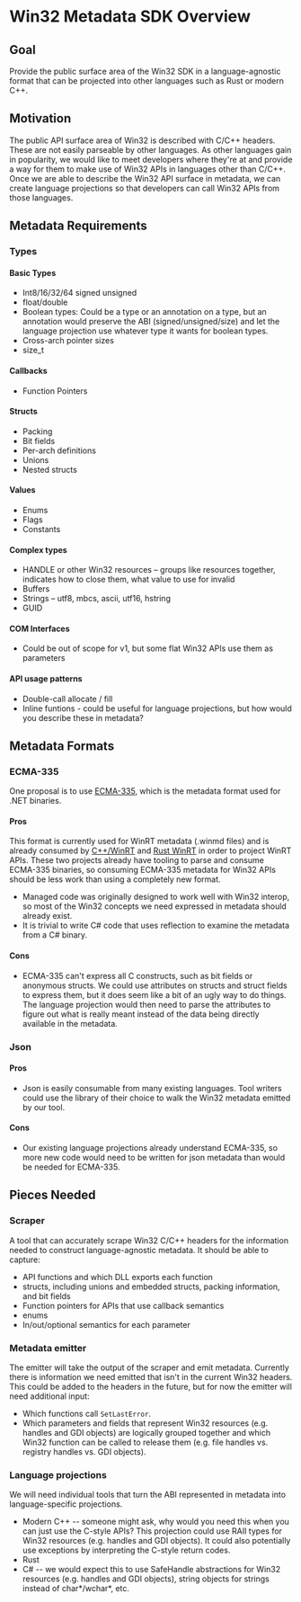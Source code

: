 # Win32 Metadata SDK Overview

## Goal

Provide the public surface area of the Win32 SDK in a language-agnostic format that can be projected into other languages such as Rust or modern C++.

## Motivation

The public API surface area of Win32 is described with C/C++ headers. These are not easily parseable by other languages. As other languages gain in popularity, we would like to meet developers where they're at and provide a way for them to make use of Win32 APIs in languages other than C/C++. Once we are able to describe the Win32 API surface in metadata, we can create language projections so that developers can call Win32 APIs from those languages.

## Metadata Requirements
### Types
#### Basic Types
- Int8/16/32/64 signed unsigned
- float/double
- Boolean types: Could be a type or an annotation on a type, but an annotation would preserve the ABI (signed/unsigned/size) and let the language projection use whatever type it wants for boolean types.
- Cross-arch pointer sizes
- size_t
#### Callbacks
- Function Pointers
#### Structs
- Packing
- Bit fields
- Per-arch definitions
- Unions
- Nested structs
#### Values
- Enums
- Flags
- Constants
#### Complex types
- HANDLE or other Win32 resources – groups like resources together, indicates how to close them, what value to use for invalid
- Buffers
- Strings – utf8, mbcs, ascii, utf16, hstring
- GUID
#### COM Interfaces
- Could be out of scope for v1, but some flat Win32 APIs use them as parameters
#### API usage patterns
- Double-call allocate / fill
- Inline funtions - could be useful for language projections, but how would you describe these in metadata?

## Metadata Formats

### ECMA-335

One proposal is to use [ECMA-335](http://www.ecma-international.org/publications/standards/Ecma-335.htm), which is the metadata format used for .NET binaries.

#### Pros
 This format is currently used for WinRT metadata (.winmd files) and is already consumed by [C++/WinRT](https://github.com/Microsoft/cppwinrt) and [Rust WinRT](https://github.com/Microsoft/cppwinrt) in order to project WinRT APIs. These two projects already have tooling to parse and consume ECMA-335 binaries, so consuming ECMA-335 metadata for Win32 APIs should be less work than using a completely new format.
- Managed code was originally designed to work well with Win32 interop, so most of the Win32 concepts we need expressed in metadata should already exist.
- It is trivial to write C# code that uses reflection to examine the metadata from a C# binary.

#### Cons
- ECMA-335 can't express all C constructs, such as bit fields or anonymous structs. We could use attributes on structs and struct fields to express them, but it does seem like a bit of an ugly way to do things. The language projection would then need to parse the attributes to figure out what is really meant instead of the data being directly available in the metadata.

### Json

#### Pros
- Json is easily consumable from many existing languages. Tool writers could use the library of their choice to walk the Win32 metadata emitted by our tool.

#### Cons
- Our existing language projections already understand ECMA-335, so more new code would need to be written for json metadata than would be needed for ECMA-335.

## Pieces Needed

### Scraper
A tool that can accurately scrape Win32 C/C++ headers for the information needed to construct language-agnostic metadata. It should be able to capture:

- API functions and which DLL exports each function
- structs, including unions and embedded structs, packing information, and bit fields
- Function pointers for APIs that use callback semantics
- enums
- In/out/optional semantics for each parameter

### Metadata emitter
The emitter will take the output of the scraper and emit metadata. Currently there is information we need emitted that isn't in the current Win32 headers. This could be added to the headers in the future, but for now the emitter will need additional input:

- Which functions call `SetLastError`.
- Which parameters and fields that represent Win32 resources (e.g. handles and GDI objects) are logically grouped together and which Win32 function can be called to release them (e.g. file handles vs. registry handles vs. GDI objects).

### Language projections

We will need individual tools that turn the ABI represented in metadata into language-specific projections.

- Modern C++ -- someone might ask, why would you need this when you can just use the C-style APIs? This projection could use RAII types for Win32 resources (e.g. handles and GDI objects). It could also potentially use exceptions by interpreting the C-style return codes.
- Rust
- C# -- we would expect this to use SafeHandle abstractions for Win32 resources (e.g. handles and GDI objects), string objects for strings instead of char*/wchar*, etc.